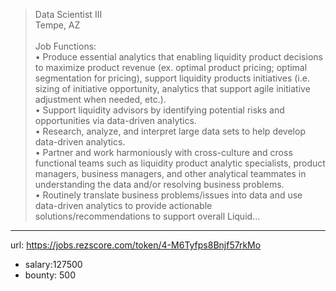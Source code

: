 >Data Scientist III<br>Tempe, AZ<br><br>Job Functions:<br>•	Produce essential analytics that enabling liquidity product decisions to maximize product revenue (ex. optimal product pricing; optimal segmentation for pricing), support liquidity products initiatives (i.e. sizing of initiative opportunity, analytics that support agile initiative adjustment when needed, etc.).<br>•	Support liquidity advisors by identifying potential risks and opportunities via data-driven analytics.<br>•	Research, analyze, and interpret large data sets to help develop data-driven analytics.<br>•	Partner and work harmoniously with cross-culture and cross functional teams such as liquidity product analytic specialists, product managers, business managers, and other analytical teammates in understanding the data and/or resolving business problems.<br>•	Routinely translate business problems/issues into data and use data-driven analytics to provide actionable solutions/recommendations to support overall Liquid...
------
url: https://jobs.rezscore.com/token/4-M6Tyfps8Bnjf57rkMo
- salary:127500
- bounty: 500
